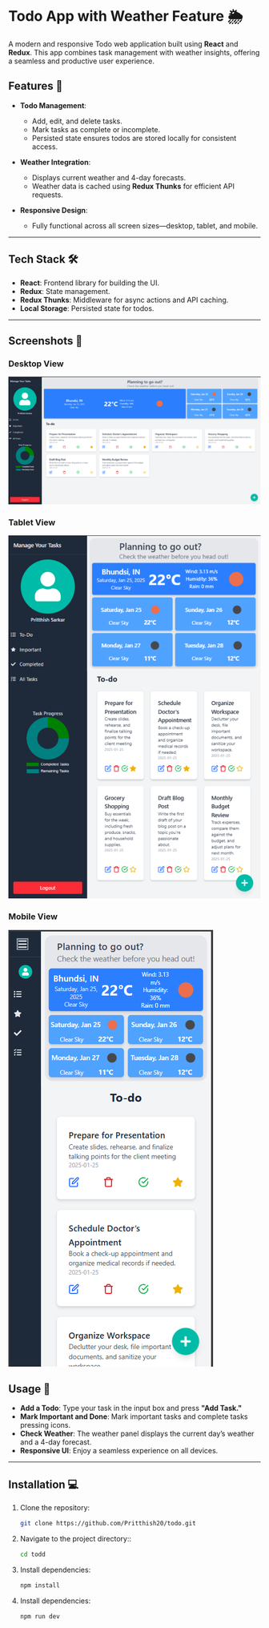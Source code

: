 # Todo App with Weather Feature 🌦️

A modern and responsive Todo web application built using **React** and **Redux**. This app combines task management with weather insights, offering a seamless and productive user experience.

## Features 🚀

- **Todo Management**:
  - Add, edit, and delete tasks.
  - Mark tasks as complete or incomplete.
  - Persisted state ensures todos are stored locally for consistent access.

- **Weather Integration**:
  - Displays current weather and 4-day forecasts.
  - Weather data is cached using **Redux Thunks** for efficient API requests.

- **Responsive Design**:
  - Fully functional across all screen sizes—desktop, tablet, and mobile.

---

## Tech Stack 🛠️

- **React**: Frontend library for building the UI.
- **Redux**: State management.
- **Redux Thunks**: Middleware for async actions and API caching.
- **Local Storage**: Persisted state for todos.

---

## Screenshots 📸

### Desktop View
![Desktop View - Todo App](./public/large.png)

### Tablet View
![Tablet View - Todo App](./public//mid.png)

### Mobile View
![Mobile View - Todo App](./public/sm.png)

## Usage 📝

- **Add a Todo**: Type your task in the input box and press **"Add Task."**
- **Mark Important and Done**: Mark important tasks and complete tasks pressing icons.
- **Check Weather**: The weather panel displays the current day’s weather and a 4-day forecast.
- **Responsive UI**: Enjoy a seamless experience on all devices.


---

## Installation 💻

1. Clone the repository:
   ```bash
   git clone https://github.com/Pritthish20/todo.git

2. Navigate to the project directory::
   ```bash
   cd todd


3. Install dependencies:
   ```bash
   npm install


4. Install dependencies:
   ```bash
   npm run dev